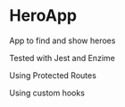# HeroApp

App to find and show heroes

Tested with Jest and Enzime

Using Protected Routes

Using custom hooks
